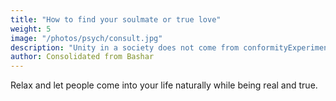 ```yaml
---
title: "How to find your soulmate or true love"
weight: 5
image: "/photos/psych/consult.jpg"
description: "Unity in a society does not come from conformityExperiment"
author: Consolidated from Bashar
---
```



Relax and let people come into your life naturally while being real and true. 


